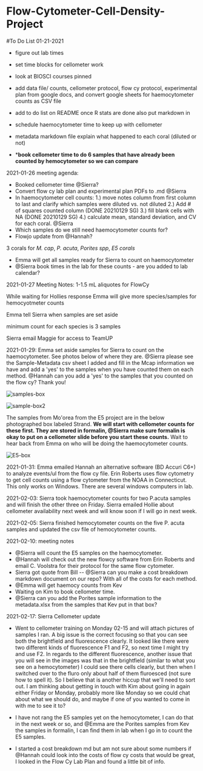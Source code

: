 # Flow-Cytometer-Cell-Density-Project

#To Do List 01-21-2021

- figure out lab times
- set time blocks for cellometer work
- look at BIOSCI courses pinned
- add data file/ counts,  cellometer protocol, flow cy protocol, experimental plan from google docs, and convert google sheets for haemocytometer counts as CSV file
- add to do list on README
once R stats are done also put markdown in
- schedule haemocytometer time to keep up with cellometer

- metadata markdown file explain what happened to each coral (diluted or not)

- *****book cellometer time to do 6 samples that have already been counted by hemocytometer so we can compare****


2021-01-26 meeting agenda:  
- Booked cellometer time @Sierra?  
- Convert flow cy lab plan and experimental plan PDFs to .md @Sierra  
- In haemocytometer cell counts: 1.) move notes column from first column to last and clarify which samples were diluted vs. not diluted 2.) Add # of squares counted column (DONE 20210129 SG) 3.) fill blank cells with NA (DONE 20210129 SG) 4.) calculate mean, standard deviation, and CV for each coral. @Sierra  
- Which samples do we still need haemocytometer counts for?  
- Flowjo update from @Hannah?

3 corals for *M. cap*, *P. acuta*, *Porites spp*, *E5 corals*  
- Emma will get all samples ready for Sierra to count on haemocytometer  
- @Sierra book times in the lab for these counts - are you added to lab calendar?

2021-01-27 Meeting Notes:
1-1.5 mL aliquotes for FlowCy

While waiting for Hollies response Emma will give more species/samples for hemocyotmeter counts

Emma tell Sierra when samples are set aside

minimum count for each species is 3 samples

Sierra email Maggie for access to TeamUP

2021-01-29: Emma set aside samples for Sierra to count on the haemocytometer. See photos below of where they are. @Sierra please see the Sample-Metadata csv sheet I added and fill in the Mcap information we have and add a 'yes' to the samples when you have counted them on each method. @Hannah can you add a 'yes' to the samples that you counted on the flow cy? Thank you!

![samples-box](https://github.com/slmgray/Flow-Cytometer-Cell-Density-Project/blob/main/Photos/IMG_3604.jpg?raw=true)

![sample-box2](https://github.com/slmgray/Flow-Cytometer-Cell-Density-Project/blob/main/Photos/IMG_3603.jpg?raw=true)

The samples from Mo'orea from the E5 project are in the below photographed box labeled Strand. **We will start with cellometer counts for these first. They are stored in formalin, @Sierra make sure formalin is okay to put on a cellometer slide before you start these counts.** Wait to hear back from Emma on who will be doing the haemocytometer counts.

![E5-box](https://github.com/slmgray/Flow-Cytometer-Cell-Density-Project/blob/main/Photos/IMG_3605.jpg?raw=true)  

2021-01-31: Emma emailed Hannah an alternative software (BD Accuri C6+) to analyze events/ul from the flow cy file. Erin Roberts uses flow cytometry to get cell counts using a flow cytometer from the NOAA in Connecticut. This only works on Windows. There are several windows computers in lab.

2021-02-03: Sierra took haemocytometer counts for two P.acuta samples and will finish the other three on Friday. Sierra emailed Hollie about cellometer availability next week and will know soon if I will go in next week.

2021-02-05: Sierra finished hemocytometer counts on the five P. acuta samples and updated the csv file of hemocytometer counts.

2021-02-10: meeting notes  
- @Sierra will count the E5 samples on the haemocytometer.   
- @Hannah will check out the new flowcy software from Erin Roberts and email C. Voolstra for their protocol for the same flow cytometer.  
- Sierra got quote from Bill -- @Sierra can you make a cost breakdown markdown document on our repo? With all of the costs for each method.  
- @Emma will get haemocy counts from Kev  
- Waiting on Kim to book cellometer time.  
- @Sierra can you add the Porites sample information to the metadata.xlsx from the samples that Kev put in that box?    

2021-02-17: Sierra Cellometer update
- Went to cellometer training on Monday 02-15 and will attach pictures of samples I ran. A big issue is the correct focusing so that you can see both the brightfield and fluorescence clearly. It looked like there were two different kinds of fluorescence F1 and F2, so next time I might try and use F2. In regards to the different fluorescence, another issue that you will see in the images was that in the brightfield (similar to what you see on a hemocytometer) I could see there cells clearly, but then when I switched over to the fluro only about half of them fluroesced (not sure how to spell it). So I believe that is another hiccup that we'll need to sort out. I am thinking about getting in touch with Kim about going in again either Friday or Monday, probably more like Monday so we could chat about what we should do, and maybe if one of you wanted to come in with me to see it to?

- I have not rang the E5 samples yet on the hemocytometer, I can do that in the next week or so, and @Emma are the Porites samples from Kev the samples in formalin, I can find them in lab when I go in to count the E5 samples. 
- I started a cost breakdown md but am not sure about some numbers if @Hannah could look into the costs of flow cy costs that would be great, I looked in the Flow Cy Lab Plan and found a little bit of info.
